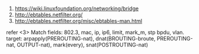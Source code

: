 1. https://wiki.linuxfoundation.org/networking/bridge
2. http://ebtables.netfilter.org/
3. http://ebtables.netfilter.org/misc/ebtables-man.html

refer <3>
Match fields: 802.3, mac, ip, ip6, limit, mark_m, stp bpdu, vlan.
target: arpapply(PREROUTING-nat), dnat(BROUTING-broute, PREROUTING-nat, OUTPUT-nat), mark(every), snat(POSTROUTING-nat)


